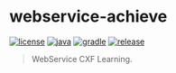 # webservice-achieve

[![license](https://img.shields.io/badge/license-MIT-green.svg?style=flat&logo=github)](https://www.mit-license.org)
[![java](https://img.shields.io/badge/java-1.8-brightgreen.svg?style=flat&logo=java)](https://www.oracle.com/java/technologies/javase-downloads.html)
[![gradle](https://img.shields.io/badge/gradle-6.3-brightgreen.svg?style=flat&logo=gradle)](https://docs.gradle.org/6.3/userguide/installation.html)
[![release](https://img.shields.io/badge/release-0.1.0-blue.svg)](https://github.com/aaric/webservice-achieve/releases)

> WebService CXF Learning.
